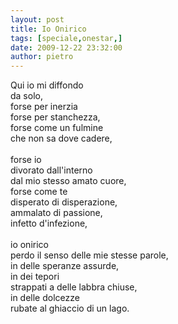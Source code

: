 ```yaml
---
layout: post
title: Io Onirico
tags: [speciale,onestar,]
date: 2009-12-22 23:32:00
author: pietro
---
```

Qui io mi diffondo<br/>da solo,<br/>forse per inerzia<br/>forse per stanchezza,<br/>forse come un fulmine<br/>che non sa dove cadere,<br/><br/>forse io<br/>divorato dall'interno<br/>dal mio stesso amato cuore,<br/>forse come te<br/>disperato di disperazione,<br/>ammalato di passione,<br/>infetto d'infezione,<br/><br/>io onirico<br/>perdo il senso delle mie stesse parole,<br/>in delle speranze assurde,<br/>in dei tepori<br/>strappati a delle labbra chiuse,<br/>in delle dolcezze<br/>rubate al ghiaccio di un lago.
